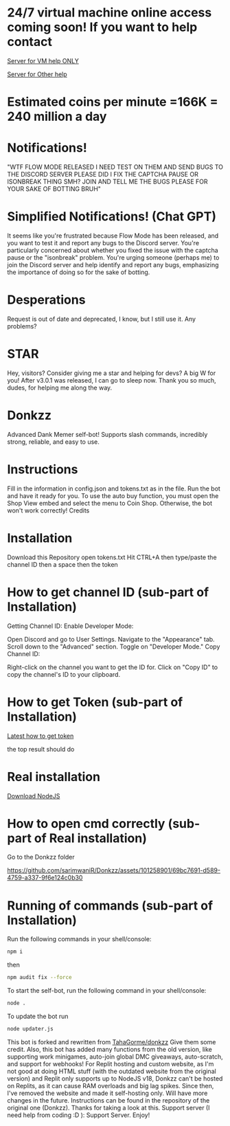 # 24/7 virtual machine online access coming soon! If you want to help contact 
[Server for VM help ONLY ](https://discord.gg/P8796nzwvs) 

[Server for Other help ](https://discord.gg/TnKuHYgp)
# Estimated coins per minute =166K = 240 million a day 
# Notifications!
"WTF FLOW MODE RELEASED I NEED TEST ON THEM AND SEND BUGS TO THE DISCORD SERVER PLEASE
DID I FIX THE CAPTCHA PAUSE OR ISONBREAK THING SMH?
JOIN AND TELL ME THE BUGS PLEASE FOR YOUR SAKE OF BOTTING BRUH"
# Simplified Notifications! (Chat GPT)
It seems like you're frustrated because Flow Mode has been released, and you want to test it and report any bugs to the Discord server. You're particularly concerned about whether you fixed the issue with the captcha pause or the "isonbreak" problem. You're urging someone (perhaps me) to join the Discord server and help identify and report any bugs, emphasizing the importance of doing so for the sake of botting.

# Desperations
Request is out of date and deprecated, I know, but I still use it. Any problems?

# STAR
Hey, visitors? Consider giving me a star and helping for devs? A big W for you!
After v3.0.1 was released, I can go to sleep now. Thank you so much, dudes, for helping me along the way.

# Donkzz
Advanced Dank Memer self-bot! Supports slash commands, incredibly strong, reliable, and easy to use.

# Instructions
Fill in the information in config.json and tokens.txt as in the file.
Run the bot and have it ready for you.
To use the auto buy function, you must open the Shop View embed and select the menu to Coin Shop. Otherwise, the bot won't work correctly!
Credits
# Installation
Download this Repository
open tokens.txt
Hit CTRL+A then type/paste the channel ID then a space then the token 
# How to get channel ID (sub-part of Installation)
Getting Channel ID:
Enable Developer Mode:

Open Discord and go to User Settings.
Navigate to the "Appearance" tab.
Scroll down to the "Advanced" section.
Toggle on "Developer Mode."
Copy Channel ID:

Right-click on the channel you want to get the ID for.
Click on "Copy ID" to copy the channel's ID to your clipboard.
# How to get Token (sub-part of Installation) 
[Latest how to get token](https://www.youtube.com/results?search_query=how+to+get+token+id+in+discord&sp=EgIIBQ%253D%253D)

the top result should do 
# Real installation 
[Download NodeJS](https://nodejs.org/en/download)
# How to open cmd correctly (sub-part of Real installation) 
Go to the Donkzz folder

https://github.com/sarimwaniR/Donkzz/assets/101258901/69bc7691-d589-4759-a337-9f6e124c0b30

# Running of commands (sub-part of Installation)
Run the following commands in your shell/console:

```bash
npm i
```
then 
```bash
npm audit fix --force
```
To start the self-bot, run the following command in your shell/console:

```bash
node .

```
To update the bot run
```bash
node updater.js

```
This bot is forked and rewritten from [TahaGorme/donkzz](https://github.com/TahaGorme/slashy) Give them some credit.
Also, this bot has added many functions from the old version, like supporting work minigames, auto-join global DMC giveaways, auto-scratch, and support for webhooks!
For Replit hosting and custom website, as I'm not good at doing HTML stuff (with the outdated website from the original version) and Replit only supports up to NodeJS v18, Donkzz can't be hosted on Replits, as it can cause RAM overloads and big lag spikes. Since then, I've removed the website and made it self-hosting only. Will have more changes in the future.
Instructions can be found in the repository of the original one (Donkzz). Thanks for taking a look at this.
Support server (I need help from coding :D ): Support Server. Enjoy!
